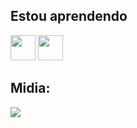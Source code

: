 ## Estou aprendendo

<img src="https://cdn.jsdelivr.net/gh/devicons/devicon/icons/csharp/csharp-line.svg"  width="40" height="40" /> <img src="https://cdn.jsdelivr.net/gh/devicons/devicon/icons/javascript/javascript-plain.svg" width ="40" height="40" /> 


## Midia:
<div>
 <a href="https://www.linkedin.com/in/victor-felipe28" target="_blank"><img src="https://img.shields.io/badge/-LinkedIn-%230077B5?style=for-the-badge&logo=linkedin&logoColor=white" target="_blank"></a>   
</div>
